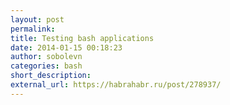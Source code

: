 ```yaml
---
layout: post
permalink: 
title: Testing bash applications
date: 2014-01-15 00:18:23
author: sobolevn
categories: bash
short_description: 
external_url: https://habrahabr.ru/post/278937/
---
```

